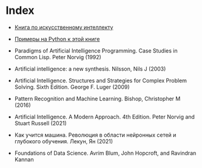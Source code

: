 # Index

- [Книга по искусственному интеллекту](https://aima.cs.berkeley.edu/)
- [Примеры на Python к этой книге](https://github.com/aimacode/aima-python)

- Paradigms of Artificial Intelligence Programming. Case Studies in Common Lisp. Peter Norvig (1992)
- Artificial intelligence: a new synthesis. Nilsson, Nils J (2003)
- Artificial Intelligence. Structures and Strategies for Complex Problem Solving. Sixth Edition. George F. Luger (2009)
- Pattern Recognition and Machine Learning. Bishop, Christopher M (2016)
- Artificial Intelligence. A Modern Approach. 4th Edition. Peter Norvig and Stuart Russell (2021)
- Как учится машина. Революция в области нейронных сетей и глубокого обучения. Лекун, Ян (2021)
- Foundations of Data Science. Avrim Blum, John Hopcroft, and Ravindran Kannan
